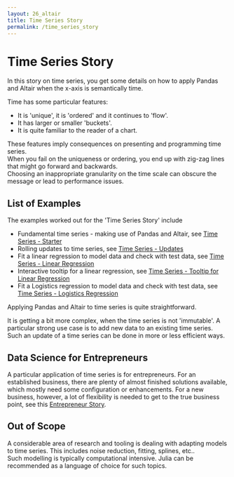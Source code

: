 ```yaml
---
layout: 26_altair
title: Time Series Story
permalink: /time_series_story
---
```



# Time Series Story

In this story on time series, you get some details on how to apply Pandas and Altair when the x-axis is semantically time.

Time has some particular features:
- It is 'unique', it is 'ordered' and it continues to 'flow'.
- It has larger or smaller 'buckets'. 
- It is quite familiar to the reader of a chart.


These features imply consequences on presenting and programming time series.<br>
When you fail on the uniqueness or ordering, you end up with zig-zag lines that might go forward and backwards. <br>
Choosing an inappropriate granularity on the time scale can obscure the message or lead to performance issues.


## List of Examples

The examples worked out for the 'Time Series Story' include

- Fundamental time series - making use of Pandas and Altair, see [Time Series - Starter](time_series_starter)
- Rolling updates to time series, see [Time Series - Updates](time_series_updates)
- Fit a linear regression to model data and check with test data, see [Time Series - Linear Regression](time_series_regression)
- Interactive tooltip for a linear regression, see [Time Series - Tooltip for Linear Regression](time_series_tooltip)
- Fit a Logistics regression to model data and check with test data, see [Time Series - Logistics Regression](time_series_logistics)


Applying Pandas and Altair to time series is quite straightforward.

It is getting a bit more complex, when the time series is not 'immutable'. A particular strong use case is to add new data to an existing time series. Such an update of a time series can be done in more or less efficient ways.


## Data Science for Entrepreneurs

A particular application of time series is for entrepreneurs. For an established business, there are plenty of almost finished solutions available, which mostly need some configuration or enhancements. For a new business, however, a lot of flexibility is needed to get to the true business point, see this [Entrepreneur Story](entrepreneur_story).







## Out of Scope

A considerable area of research and tooling is dealing with adapting models to time series. This includes noise reduction, fitting, splines, etc.. <br>
Such modelling is typically computational intensive. Julia can be recommended as a language of choice for such topics. 


